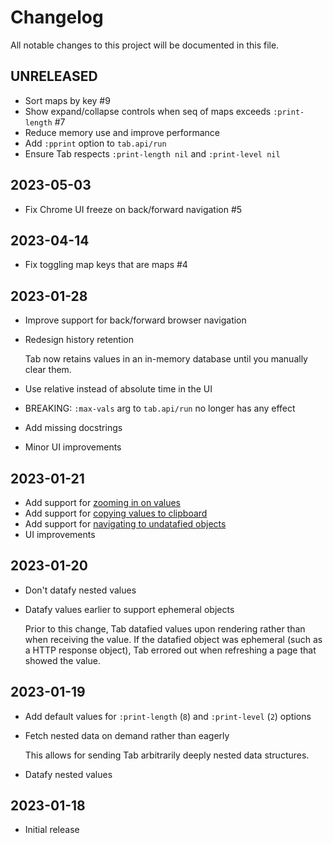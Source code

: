 # Changelog

All notable changes to this project will be documented in this file.

## UNRELEASED

- Sort maps by key #9
- Show expand/collapse controls when seq of maps exceeds `:print-length` #7
- Reduce memory use and improve performance
- Add `:pprint` option to `tab.api/run`
- Ensure Tab respects `:print-length nil` and `:print-level nil`

## 2023-05-03

- Fix Chrome UI freeze on back/forward navigation #5

## 2023-04-14

- Fix toggling map keys that are maps #4

## 2023-01-28

- Improve support for back/forward browser navigation
- Redesign history retention

  Tab now retains values in an in-memory database until you manually clear
  them.

- Use relative instead of absolute time in the UI
- BREAKING: `:max-vals` arg to `tab.api/run` no longer has any effect
- Add missing docstrings
- Minor UI improvements

## 2023-01-21

- Add support for [zooming in on values](https://github.com/eerohele/tab#user-manual)
- Add support for [copying values to clipboard](https://github.com/eerohele/tab#user-manual)
- Add support for [navigating to undatafied objects](https://github.com/eerohele/tab#user-manual)
- UI improvements

## 2023-01-20

- Don't datafy nested values

- Datafy values earlier to support ephemeral objects

  Prior to this change, Tab datafied values upon rendering rather than when receiving the value. If the datafied object was ephemeral (such as a HTTP response object), Tab errored out when refreshing a page that showed the value.

## 2023-01-19

- Add default values for `:print-length` (`8`) and `:print-level` (`2`) options

- Fetch nested data on demand rather than eagerly

  This allows for sending Tab arbitrarily deeply nested data structures.

- Datafy nested values

## 2023-01-18

- Initial release

